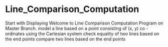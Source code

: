# Line_Comparison_Computation
Start with Displaying Welcome to Line Comparison Computation Program on Master Branch. model a line based on a point consisting of (x, y) co  -ordinates using the Cartesian system check equality of two lines based on the end points compare two lines based on the end points 
